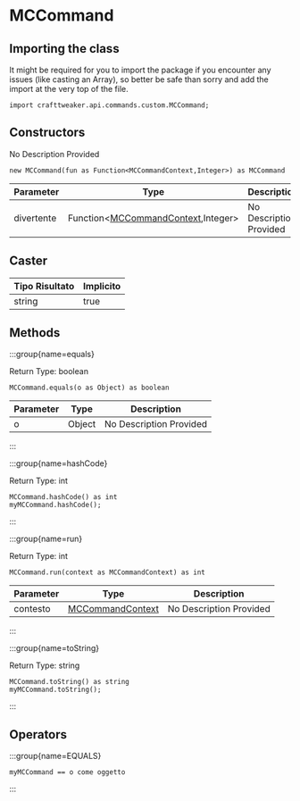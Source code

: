 # MCCommand

## Importing the class

It might be required for you to import the package if you encounter any issues (like casting an Array), so better be safe than sorry and add the import at the very top of the file.
```zenscript
import crafttweaker.api.commands.custom.MCCommand;
```


## Constructors

No Description Provided
```zenscript
new MCCommand(fun as Function<MCCommandContext,Integer>) as MCCommand
```

| Parameter  | Type                                                                                                  | Description             |
| ---------- | ----------------------------------------------------------------------------------------------------- | ----------------------- |
| divertente | Function&lt;[MCCommandContext](/vanilla/api/commands/custom/MCCommandContext),Integer&gt; | No Description Provided |



## Caster

| Tipo Risultato | Implicito |
| -------------- | --------- |
| string         | true      |

## Methods

:::group{name=equals}

Return Type: boolean

```zenscript
MCCommand.equals(o as Object) as boolean
```

| Parameter | Type   | Description             |
| --------- | ------ | ----------------------- |
| o         | Object | No Description Provided |


:::

:::group{name=hashCode}

Return Type: int

```zenscript
MCCommand.hashCode() as int
myMCCommand.hashCode();
```

:::

:::group{name=run}

Return Type: int

```zenscript
MCCommand.run(context as MCCommandContext) as int
```

| Parameter | Type                                                              | Description             |
| --------- | ----------------------------------------------------------------- | ----------------------- |
| contesto  | [MCCommandContext](/vanilla/api/commands/custom/MCCommandContext) | No Description Provided |


:::

:::group{name=toString}

Return Type: string

```zenscript
MCCommand.toString() as string
myMCCommand.toString();
```

:::


## Operators

:::group{name=EQUALS}

```zenscript
myMCCommand == o come oggetto
```

:::


